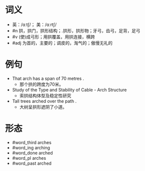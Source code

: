 # 词义
- 英：/ɑːtʃ/； 美：/ɑːrtʃ/
- #n 拱，拱门，拱形结构；.拱形，拱形物；牙弓，齿弓，足背，足弓
- #v (使)成弓形；用拱覆盖，用拱连接，横跨
- #adj 为首的，主要的；调皮的，淘气的；傲慢无礼的
# 例句
- That arch has a span of 70 metres .
	- 那个拱的跨度为70米。
- Study of the Type and Stability of Cable - Arch Structure
	- 索拱结构体型及稳定性研究
- Tall trees arched over the path .
	- 大树呈拱形遮阴了小道。
# 形态
- #word_third arches
- #word_ing arching
- #word_done arched
- #word_pl arches
- #word_past arched
